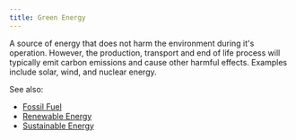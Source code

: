 ```yaml
---
title: Green Energy
---
```


A source of energy that does not harm the environment during it's operation. However, the production, transport and end of life process will typically emit carbon emissions and cause other harmful effects. Examples include solar, wind, and nuclear energy.

See also: 
- [Fossil Fuel](#fossil-fuel)
- [Renewable Energy](#renewable-energy)
- [Sustainable Energy](#sustainable-energy)